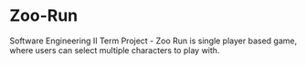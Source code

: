 # Zoo-Run
Software Engineering II Term Project - Zoo Run is single player based game, where users can select multiple characters to play with.
